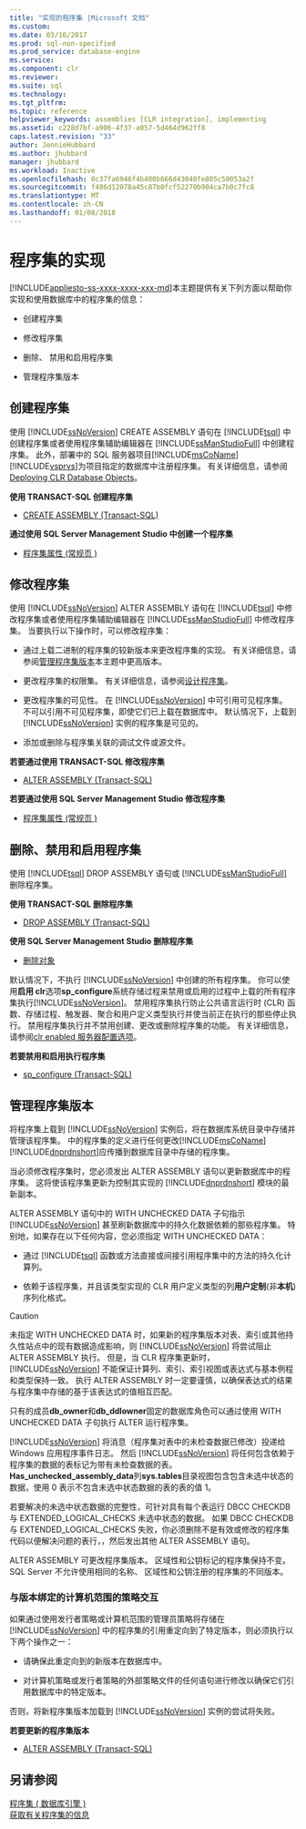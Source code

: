 ```yaml
---
title: "实现的程序集 |Microsoft 文档"
ms.custom: 
ms.date: 03/16/2017
ms.prod: sql-non-specified
ms.prod_service: database-engine
ms.service: 
ms.component: clr
ms.reviewer: 
ms.suite: sql
ms.technology: 
ms.tgt_pltfrm: 
ms.topic: reference
helpviewer_keywords: assemblies [CLR integration], implementing
ms.assetid: c228d7bf-a906-4f37-a057-5d464d962ff8
caps.latest.revision: "33"
author: JennieHubbard
ms.author: jhubbard
manager: jhubbard
ms.workload: Inactive
ms.openlocfilehash: 0c37fa6946f4b400b666d43040fe805c50053a2f
ms.sourcegitcommit: f486d12078a45c87b0fcf52270b904ca7b0c7fc8
ms.translationtype: MT
ms.contentlocale: zh-CN
ms.lasthandoff: 01/08/2018
---
```

# <a name="assemblies---implementing"></a>程序集的实现
[!INCLUDE[appliesto-ss-xxxx-xxxx-xxx-md](../../includes/appliesto-ss-xxxx-xxxx-xxx-md.md)]本主题提供有关下列方面以帮助你实现和使用数据库中的程序集的信息：  
  
-   创建程序集  
  
-   修改程序集  
  
-   删除、 禁用和启用程序集  
  
-   管理程序集版本  
  
## <a name="creating-assemblies"></a>创建程序集  
 使用 [!INCLUDE[ssNoVersion](../../includes/ssnoversion-md.md)] CREATE ASSEMBLY 语句在 [!INCLUDE[tsql](../../includes/tsql-md.md)] 中创建程序集或者使用程序集辅助编辑器在 [!INCLUDE[ssManStudioFull](../../includes/ssmanstudiofull-md.md)] 中创建程序集。 此外，部署中的 SQL 服务器项目[!INCLUDE[msCoName](../../includes/msconame-md.md)][!INCLUDE[vsprvs](../../includes/vsprvs-md.md)]为项目指定的数据库中注册程序集。 有关详细信息，请参阅 [Deploying CLR Database Objects](../../relational-databases/clr-integration/deploying-clr-database-objects.md)。  
  
 **使用 TRANSACT-SQL 创建程序集**  
  
-   [CREATE ASSEMBLY (Transact-SQL)](../../t-sql/statements/create-assembly-transact-sql.md)  
  
 **通过使用 SQL Server Management Studio 中创建一个程序集**  
  
-   [程序集属性 &#40;常规页 &#41;](../../relational-databases/clr-integration/assemblies-properties.md)  
  
## <a name="modifying-assemblies"></a>修改程序集  
 使用 [!INCLUDE[ssNoVersion](../../includes/ssnoversion-md.md)] ALTER ASSEMBLY 语句在 [!INCLUDE[tsql](../../includes/tsql-md.md)] 中修改程序集或者使用程序集辅助编辑器在 [!INCLUDE[ssManStudioFull](../../includes/ssmanstudiofull-md.md)] 中修改程序集。 当要执行以下操作时，可以修改程序集：  
  
-   通过上载二进制的程序集的较新版本来更改程序集的实现。 有关详细信息，请参阅[管理程序集版本](#_managing)本主题中更高版本。  
  
-   更改程序集的权限集。 有关详细信息，请参阅[设计程序集](../../relational-databases/clr-integration/assemblies-designing.md)。  
  
-   更改程序集的可见性。 在 [!INCLUDE[ssNoVersion](../../includes/ssnoversion-md.md)] 中可引用可见程序集。 不可以引用不可见程序集，即使它们已上载在数据库中。 默认情况下，上载到 [!INCLUDE[ssNoVersion](../../includes/ssnoversion-md.md)] 实例的程序集是可见的。  
  
-   添加或删除与程序集关联的调试文件或源文件。  
  
 **若要通过使用 TRANSACT-SQL 修改程序集**  
  
-   [ALTER ASSEMBLY (Transact-SQL)](../../t-sql/statements/alter-assembly-transact-sql.md)  
  
 **若要通过使用 SQL Server Management Studio 修改程序集**  
  
-   [程序集属性 &#40;常规页 &#41;](../../relational-databases/clr-integration/assemblies-properties.md)  
  
## <a name="dropping-disabling-and-enabling-assemblies"></a>删除、禁用和启用程序集  
 使用 [!INCLUDE[tsql](../../includes/tsql-md.md)] DROP ASSEMBLY 语句或 [!INCLUDE[ssManStudioFull](../../includes/ssmanstudiofull-md.md)] 删除程序集。  
  
 **使用 TRANSACT-SQL 删除程序集**  
  
-   [DROP ASSEMBLY (Transact-SQL)](../../t-sql/statements/drop-assembly-transact-sql.md)  
  
 **使用 SQL Server Management Studio 删除程序集**  
  
-   [删除对象](http://msdn.microsoft.com/library/49541441-179c-40d3-ba0c-01bcae545984)  
  
 默认情况下，不执行 [!INCLUDE[ssNoVersion](../../includes/ssnoversion-md.md)] 中创建的所有程序集。 你可以使用**启用 clr**选项**sp_configure**系统存储过程来禁用或启用的过程中上载的所有程序集执行[!INCLUDE[ssNoVersion](../../includes/ssnoversion-md.md)]。 禁用程序集执行防止公共语言运行时 (CLR) 函数、存储过程、触发器、聚合和用户定义类型执行并使当前正在执行的那些停止执行。 禁用程序集执行并不禁用创建、更改或删除程序集的功能。 有关详细信息，请参阅[clr enabled 服务器配置选项](../../database-engine/configure-windows/clr-enabled-server-configuration-option.md)。  
  
 **若要禁用和启用执行程序集**  
  
-   [sp_configure &#40;Transact-SQL&#41;](../../relational-databases/system-stored-procedures/sp-configure-transact-sql.md)  
  
##  <a name="_managing"></a>管理程序集版本  
 将程序集上载到 [!INCLUDE[ssNoVersion](../../includes/ssnoversion-md.md)] 实例后，将在数据库系统目录中存储并管理该程序集。 中的程序集的定义进行任何更改[!INCLUDE[msCoName](../../includes/msconame-md.md)][!INCLUDE[dnprdnshort](../../includes/dnprdnshort-md.md)]应传播到数据库目录中存储的程序集。  
  
 当必须修改程序集时，您必须发出 ALTER ASSEMBLY 语句以更新数据库中的程序集。 这将使该程序集更新为控制其实现的 [!INCLUDE[dnprdnshort](../../includes/dnprdnshort-md.md)] 模块的最新副本。  
  
 ALTER ASSEMBLY 语句中的 WITH UNCHECKED DATA 子句指示 [!INCLUDE[ssNoVersion](../../includes/ssnoversion-md.md)] 甚至刷新数据库中的持久化数据依赖的那些程序集。 特别地，如果存在以下任何内容，您必须指定 WITH UNCHECKED DATA：  
  
-   通过 [!INCLUDE[tsql](../../includes/tsql-md.md)] 函数或方法直接或间接引用程序集中的方法的持久化计算列。  
  
-   依赖于该程序集，并且该类型实现的 CLR 用户定义类型的列**用户定制**(非**本机**) 序列化格式。  
  
> [!CAUTION]  
>  未指定 WITH UNCHECKED DATA 时，如果新的程序集版本对表、索引或其他持久性站点中的现有数据造成影响，则 [!INCLUDE[ssNoVersion](../../includes/ssnoversion-md.md)] 将尝试阻止 ALTER ASSEMBLY 执行。 但是，当 CLR 程序集更新时，[!INCLUDE[ssNoVersion](../../includes/ssnoversion-md.md)] 不能保证计算列、索引、索引视图或表达式与基本例程和类型保持一致。 执行 ALTER ASSEMBLY 时一定要谨慎，以确保表达式的结果与程序集中存储的基于该表达式的值相互匹配。  
  
 只有的成员**db_owner**和**db_ddlowner**固定的数据库角色可以通过使用 WITH UNCHECKED DATA 子句执行 ALTER 运行程序集。  
  
 [!INCLUDE[ssNoVersion](../../includes/ssnoversion-md.md)] 将消息（程序集对表中的未检查数据已修改）投递给 Windows 应用程序事件日志。 然后 [!INCLUDE[ssNoVersion](../../includes/ssnoversion-md.md)] 将任何包含依赖于程序集的数据的表标记为带有未检查数据的表。 **Has_unchecked_assembly_data**列**sys.tables**目录视图包含包含未选中状态的数据，使用 0 表示不包含未选中状态数据的表的表的值 1。  
  
 若要解决的未选中状态数据的完整性，可针对具有每个表运行 DBCC CHECKDB 与 EXTENDED_LOGICAL_CHECKS 未选中状态的数据。 如果 DBCC CHECKDB 与 EXTENDED_LOGICAL_CHECKS 失败，你必须删除不是有效或修改的程序集代码以便解决问题的表行，，然后发出其他 ALTER ASSEMBLY 语句。  
  
 ALTER ASSEMBLY 可更改程序集版本。 区域性和公钥标记的程序集保持不变。SQL Server 不允许使用相同的名称、 区域性和公钥注册的程序集的不同版本。  
  
### <a name="interactions-with-computer-wide-policy-for-version-binding"></a>与版本绑定的计算机范围的策略交互  
 如果通过使用发行者策略或计算机范围的管理员策略将存储在 [!INCLUDE[ssNoVersion](../../includes/ssnoversion-md.md)] 中的程序集的引用重定向到了特定版本，则必须执行以下两个操作之一：  
  
-   请确保此重定向到的新版本在数据库中。  
  
-   对计算机策略或发行者策略的外部策略文件的任何语句进行修改以确保它们引用数据库中的特定版本。  
  
 否则，将新程序集版本加载到 [!INCLUDE[ssNoVersion](../../includes/ssnoversion-md.md)] 实例的尝试将失败。  
  
 **若要更新的程序集版本**  
  
-   [ALTER ASSEMBLY (Transact-SQL)](../../t-sql/statements/alter-assembly-transact-sql.md)  
  
## <a name="see-also"></a>另请参阅  
 [程序集 &#40; 数据库引擎 &#41;](../../relational-databases/clr-integration/assemblies-database-engine.md)   
 [获取有关程序集的信息](../../relational-databases/clr-integration/assemblies-getting-information.md)  
  
  
